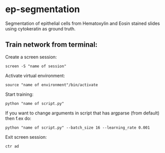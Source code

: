 # ep-segmentation
Segmentation of epithelial cells from Hematoxylin and Eosin stained slides using cytokeratin as ground truth.

## Train network from terminal: 

Create a screen session: 
```
screen -S "name of session"
```
Activate virtual environment: 
```
source "name of environment"/bin/activate
```
Start training: 
```
python "name of script.py"
```
If you want to change arguments in script that has argparse (from default) then f.ex do:
```
python "name of script.py" --batch_size 16 --learning_rate 0.001
```
Exit screen session: 
```
ctr ad
```

